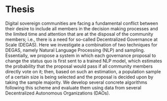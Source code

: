 # Thesis
Digital sovereign communities are facing a fundamental conflict
between their desire to include all members in the decision making
processes and the limited time and attention that are at the disposal of
the community members; i.e., there is a need for so-called Decentralized
Governance at Scale (DEGAS). Here we investigate a combination of two
techniques for DEGAS, namely Natural Language Processing (NLP) and
sampling. Essentially, we propose a system in which each governance proposal
to change the status quo is first sent to a trained NLP model, which
estimates the probability that the proposal would pass if all community
members directly vote on it; then, based on such an estimation, a population
sample of a certain size is being selected and the proposal is decided
upon by taking the sample majority. We develop several concrete algorithms
following this scheme and evaluate them using data from several
Decentralized Autonomous Organizations (DAOs).
